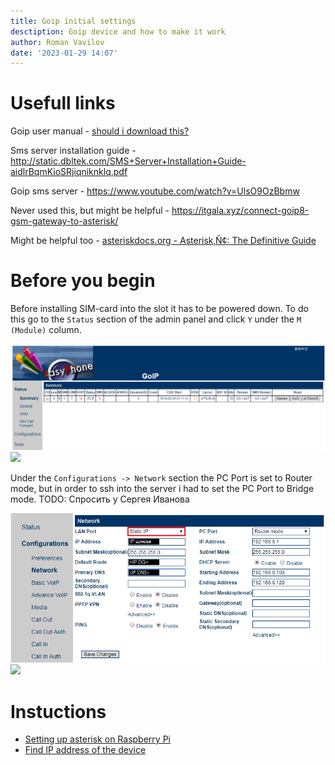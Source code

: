 ```yaml
---
title: Goip initial settings
desctiption: Goip device and how to make it work
author: Roman Vavilov
date: '2023-01-29 14:07'
---
```


# Usefull links

Goip user manual - [should i download this?](http://static.dbltek.com/attachment/7oiqKBomRiiSmrrmnrRiwS77gwbf3zlp/GoIP-Series-User-Manual-V1.pdf)

Sms server installation guide - http://static.dbltek.com/SMS+Server+Installation+Guide-aidlrBqmKioSRjiqniknklq.pdf

Goip sms server - https://www.youtube.com/watch?v=UlsO9OzBbmw

Never used this, but might be helpful - https://itgala.xyz/connect-goip8-gsm-gateway-to-asterisk/

Might be helpful too - [asteriskdocs.org - Asterisk‚Ñ¢: The Definitive Guide](http://www.asteriskdocs.org/en/3rd_Edition/asterisk-book-html-chunk/index.html)

# Before you begin

Before installing SIM-card into the slot it has to be powered down. To do this go to the `Status` section of the admin panel and click `Y` under the `M (Module)` column.

![](../../public/images/goip/status.PNG)
![](/images/goip/status.png)

Under the `Configurations -> Network` section the PC Port is set to Router mode, but in order to ssh into the server i had to set the PC Port to Bridge mode. TODO: Спросить у Сергея Иванова

![](../../public/images/goip/configurations_network.PNG)
![](/images/goip/configurations_network.png)

# Instuctions

- [Setting up asterisk on Raspberry Pi](./server.md)
- [Find IP address of the device](https://linuxhandbook.com/find-ip-address/)
